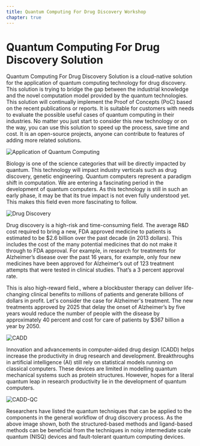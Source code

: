 ```yaml
---
title: Quantum Computing For Drug Discovery Workshop
chapter: true
---
```


# Quantum Computing For Drug Discovery Solution

Quantum Computing For Drug Discovery Solution is a cloud-native solution for the application of quantum computing
technology for drug discovery. This solution is trying to bridge the gap between the industrial
knowledge and the novel computation model provided by the quantum technologies. This solution will continually 
implement the Proof of Concepts (PoC) based on the recent publications or reports. It is suitable for customers
with needs to evaluate the possible useful cases of quantum computing in their industries. No matter you just
start to consider this new technology or on the way, you can use this solution to speed up the process, save
time and cost. It is an open-source projects, anyone can contribute to features of adding more related solutions.

![Application of Quantum Computing](/images/application-of-qc.png)

Biology is one of the science categories that will be directly impacted by quantum. This technology will 
impact industry verticals such as drug discovery, genetic engineering.
Quantum computers represent a paradigm shift in computation. 
We are entering a fascinating period in the development of quantum computers. 
As this technology is still in such an early phase, it may be that its true impact is not even fully understood yet. 
This makes this field even more fascinating to follow.

![Drug Discovery](/images/drug-discovery.png)

Drug discovery is a high-risk and time-consuming field. The average R&D cost required to bring a 
new, FDA approved medicine to patients is estimated to be $2.6 billion over the past decade 
(in 2013 dollars). This includes the cost of the many potential medicines that do not make 
it through to FDA approval. For example, in research for treatments for Alzheimer’s disease over the past 16 years, for example, only four new medicines have been approved for Alzheimer’s out of 123 treatment attempts that were tested in clinical studies. That’s a 3 percent approval rate.

This is also high-reward field., where a blockbuster therapy can deliver life-changing 
clinical benefits to millions of patients and generate billions of dollars in profit. 
Let's consider the case for Alzheimer's treatment. The new treatments approved by 2025 that delay 
the onset of Alzheimer’s by five years would reduce the number of people with the disease 
by approximately 40 percent and cost for care of patients by $367 billion a year by 2050. 

![CADD](/images/cadd.png)

Innovation and advancements in computer-aided drug design (CADD) helps increase the productivity in
drug research and development. Breakthroughs in artificial intelligence (AI) still rely on statistical 
models running on classical computers. These devices are limited in modelling quantum mechanical systems 
such as protein structures. However, hopes for a literal quantum leap in research productivity lie 
in the development of quantum computers. 

![CADD-QC](/images/cadd-qc.png)

Researchers have listed the quantum techniques that can be applied to the components in the general workflow
of drug discovery process. As the above image shown, both the structured-based methods and ligand-based methods
can be beneficial from the techniques in noisy intermediate scale quantum (NISQ) devices and fault-tolerant 
quantum computing devices.